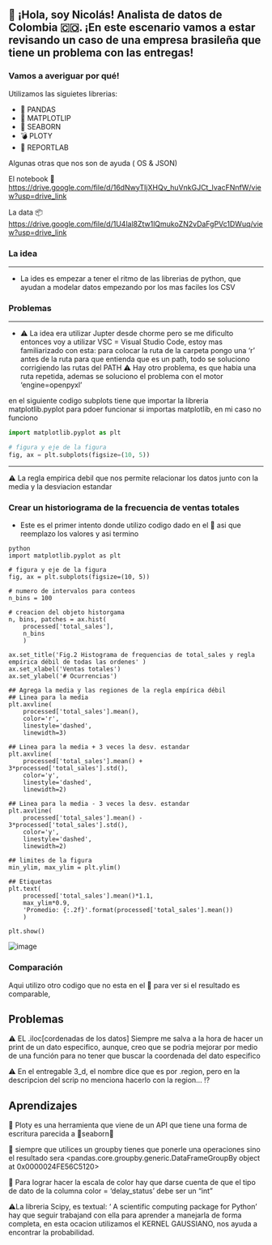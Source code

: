 ## 👋 ¡Hola, soy Nicolás! Analista de datos de Colombia 🇨🇴. ¡En este escenario vamos a estar revisando un caso de una empresa brasileña que tiene un problema con las entregas!
### Vamos a averiguar por qué!

Utilizamos las siguietes librerias:

- 🐼 PANDAS
- 📏 MATPLOTLIP
- 🌊 SEABORN
- 💣 PLOTY
- 📝 REPORTLAB

Algunas otras que nos son de ayuda ( OS & JSON)

El notebook 📑 https://drive.google.com/file/d/16dNwyTIjXHQv_huVnkGJCt_lvacFNnfW/view?usp=drive_link

La data 📦 https://drive.google.com/file/d/1U4lal8Ztw1lQmukoZN2vDaFgPVc1DWuq/view?usp=drive_link

### La idea

---

- La ides es empezar a tener el ritmo de las librerias de python, que ayudan a modelar datos empezando por los mas faciles los CSV

### Problemas

---

- ⚠️ La idea era utilizar Jupter desde chorme pero se me dificulto entonces voy a utilizar VSC = Visual Studio Code, estoy mas familiarizado con esta: para colocar la ruta de la carpeta pongo una ‘r’ antes de la ruta para que entienda que es un path, todo se soluciono corrigiendo las rutas del PATH
⚠️ Hay otro problema, es que habia una ruta repetida, ademas se soluciono el problema con el motor ‘engine=openpyxl’

en el siguiente codigo subplots tiene que importar la libreria matplotlib.pyplot para pdoer funcionar si importas matplotlib, en mi caso no funciono

```python
import matplotlib.pyplot as plt

# figura y eje de la figura
fig, ax = plt.subplots(figsize=(10, 5))
```

---

⚠️ La regla empirica debil que nos permite relacionar los datos junto con la media y la desviacion estandar 

### Crear un historiograma de la frecuencia de ventas totales

- Este es el primer intento donde utilizo codigo dado en el 📒 asi que reemplazo los valores y asi termino

```
python
import matplotlib.pyplot as plt

# figura y eje de la figura
fig, ax = plt.subplots(figsize=(10, 5))

# numero de intervalos para conteos
n_bins = 100

# creacion del objeto historgama
n, bins, patches = ax.hist(
    processed['total_sales'],
    n_bins
    )

ax.set_title('Fig.2 Histograma de frequencias de total_sales y regla empírica débil de todas las ordenes' )
ax.set_xlabel('Ventas totales')
ax.set_ylabel('# Ocurrencias')

## Agrega la media y las regiones de la regla empírica débil
## Linea para la media
plt.axvline(
    processed['total_sales'].mean(),
    color='r',
    linestyle='dashed',
    linewidth=3)

## Linea para la media + 3 veces la desv. estandar
plt.axvline(
    processed['total_sales'].mean() + 3*processed['total_sales'].std(),
    color='y',
    linestyle='dashed',
    linewidth=2)

## Linea para la media - 3 veces la desv. estandar
plt.axvline(
    processed['total_sales'].mean() - 3*processed['total_sales'].std(),
    color='y',
    linestyle='dashed',
    linewidth=2)

## limites de la figura
min_ylim, max_ylim = plt.ylim()

## Etiquetas
plt.text(
    processed['total_sales'].mean()*1.1,
    max_ylim*0.9,
    'Promedio: {:.2f}'.format(processed['total_sales'].mean())
    )

plt.show()
```

![image](https://github.com/NicoJSuarez2/OILIST/assets/174117595/ac3bfd99-0428-4aaa-8a8f-a1ce99802be1)


### Comparación

Aqui utilizo otro codigo que no esta en el 📒 para ver si el  resultado es comparable, 


## Problemas

⚠️ EL .iloc[cordenadas de los datos] Siempre me salva a la hora de hacer un print de un dato especifico, aunque, creo que se podria mejorar por medio de una función para no tener que buscar la coordenada del dato especifico 

⚠️ En el entregable 3_d, el nombre dice que es por .region, pero en la descripcion del scrip no menciona hacerlo con la region… ⁉️

## Aprendizajes

📘 Ploty es una herramienta que viene de un API que tiene una forma de escritura parecida a 🌊seaborn🌊

📘 siempre que utilices un groupby tienes que ponerle una operaciones sino el resultado sera <pandas.core.groupby.generic.DataFrameGroupBy object at 0x0000024FE56C5120>

📘 Para lograr hacer la escala de color hay que darse cuenta de que el tipo de dato de la columna color = ‘delay_status’ debe ser  un “int”



⚠️La libreria Scipy, es textual: ‘ A scientific computing package for Python’ hay que seguir trabajand con ella para aprender a manejarla de forma completa, en esta ocacion utilizamos el KERNEL GAUSSIANO, nos ayuda a encontrar la probabilidad.
